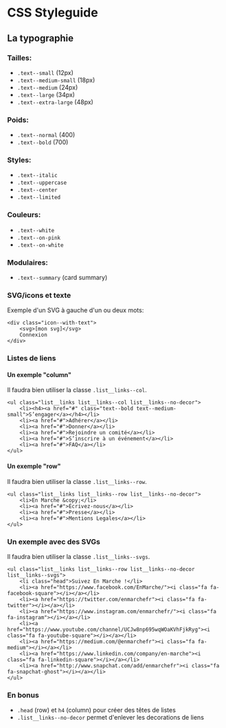 # CSS Styleguide

## La typographie

### Tailles:
- `.text--small` (12px)
- `.text--medium-small` (18px)
- `.text--medium` (24px)
- `.text--large` (34px)
- `.text--extra-large` (48px)

### Poids:
- `.text--normal` (400)
- `.text--bold` (700)

### Styles:
- `.text--italic`
- `.text--uppercase`
- `.text--center`
- `.text--limited`

### Couleurs:
- `.text--white`
- `.text--on-pink`
- `.text--on-white`

### Modulaires:
- `.text--summary` (card summary)

### SVG/icons et texte

Exemple d'un SVG à gauche d'un ou deux mots:

```
<div class="icon--with-text">
    <svg>[mon svg]</svg>
    Connexion
</div>
```

### Listes de liens

#### Un exemple "column"

Il faudra bien utiliser la classe `.list__links--col`.

```
<ul class="list__links list__links--col list__links--no-decor">
    <li><h4><a href="#" class="text--bold text--medium-small">S’engager</a></h4></li>
    <li><a href="#">Adhérer</a></li>
    <li><a href="#">Donner</a></li>
    <li><a href="#">Rejoindre un comité</a></li>
    <li><a href="#">S’inscrire à un événement</a></li>                    
    <li><a href="#">FAQ</a></li>                    
</ul>
```

#### Un exemple "row"

Il faudra bien utiliser la classe `.list__links--row`.

```
<ul class="list__links list__links--row list__links--no-decor">
    <li>En Marche &copy;</li>
    <li><a href="#">Écrivez-nous</a></li>
    <li><a href="#">Presse</a></li>
    <li><a href="#">Mentions Legales</a></li>
</ul>
```

### Un exemple avec des SVGs

Il faudra bien utiliser la classe `.list__links--svgs`.

```
<ul class="list__links list__links--row list__links--no-decor list__links--svgs">
    <li class="head">Suivez En Marche !</li>
    <li><a href="https://www.facebook.com/EnMarche/"><i class="fa fa-facebook-square"></i></a></li>
    <li><a href="https://twitter.com/enmarchefr"><i class="fa fa-twitter"></i></a></li>
    <li><a href="https://www.instagram.com/enmarchefr/"><i class="fa fa-instagram"></i></a></li>
    <li><a href="https://www.youtube.com/channel/UCJw8np695wqWOaKVhFjkRyg"><i class="fa fa-youtube-square"></i></a></li>
    <li><a href="https://medium.com/@enmarchefr"><i class="fa fa-medium"></i></a></li>
    <li><a href="https://www.linkedin.com/company/en-marche"><i class="fa fa-linkedin-square"></i></a></li>
    <li><a href="http://www.snapchat.com/add/enmarchefr"><i class="fa fa-snapchat-ghost"></i></a></li>
</ul>
```


### En bonus
- `.head` (row) et `h4` (column) pour créer des têtes de listes
- `.list__links--no-decor` permet d'enlever les decorations de liens
